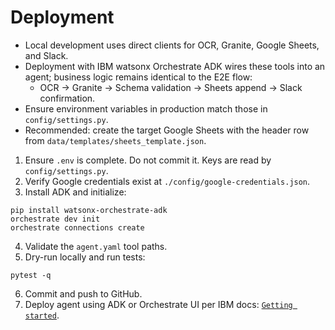 # Deployment

- Local development uses direct clients for OCR, Granite, Google Sheets, and Slack.
- Deployment with IBM watsonx Orchestrate ADK wires these tools into an agent; business logic remains identical to the E2E flow:
  - OCR → Granite → Schema validation → Sheets append → Slack confirmation.
- Ensure environment variables in production match those in `config/settings.py`.
- Recommended: create the target Google Sheets with the header row from `data/templates/sheets_template.json`.

1. Ensure `.env` is complete. Do not commit it. Keys are read by `config/settings.py`.
2. Verify Google credentials exist at `./config/google-credentials.json`.
3. Install ADK and initialize:
```
pip install watsonx-orchestrate-adk
orchestrate dev init
orchestrate connections create
```
4. Validate the `agent.yaml` tool paths.
5. Dry-run locally and run tests:
```
pytest -q
```
6. Commit and push to GitHub.
7. Deploy agent using ADK or Orchestrate UI per IBM docs: [`Getting started`](https://www.ibm.com/docs/en/watsonx/watson-orchestrate/base?topic=getting-started-watsonx-orchestrate). 